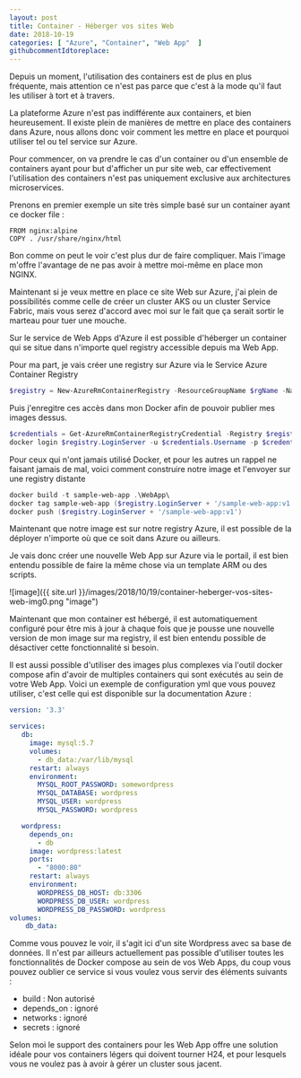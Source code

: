 ```yaml
---
layout: post
title: Container - Héberger vos sites Web
date: 2018-10-19
categories: [ "Azure", "Container", "Web App"  ]
githubcommentIdtoreplace: 
---
```


Depuis un moment, l'utilisation des containers est de plus en plus fréquente, mais attention ce n'est pas parce que c'est à la mode qu'il faut les utiliser à tort et à travers.

La plateforme Azure n'est pas indifférente aux containers, et bien heureusement. Il existe plein de manières de mettre en place des containers dans Azure, nous allons donc voir comment les mettre en place et pourquoi utiliser tel ou tel service sur Azure.

Pour commencer, on va prendre le cas d'un container ou d'un ensemble de containers ayant pour but d'afficher un pur site web, car effectivement l'utilisation des containers n'est pas uniquement exclusive aux architectures microservices.

Prenons en premier exemple un site très simple basé sur un container ayant ce docker file :

```docker
FROM nginx:alpine
COPY . /usr/share/nginx/html
```

Bon comme on peut le voir c'est plus dur de faire compliquer. Mais l'image m'offre l'avantage de ne pas avoir à mettre moi-même en place mon NGINX.

Maintenant si je veux mettre en place ce site Web sur Azure, j'ai plein de possibilités comme celle de créer un cluster AKS ou un cluster Service Fabric, mais vous serez d'accord avec moi sur le fait que ça serait sortir le marteau pour tuer une mouche.

Sur le service de Web Apps d'Azure il est possible d'héberger un container qui se situe dans n'importe quel registry accessible depuis ma Web App.

Pour ma part, je vais créer une registry sur Azure via le Service Azure Container Registry

```powershell
$registry = New-AzureRmContainerRegistry -ResourceGroupName $rgName -Name $acrName -EnableAdminUser -Sku Basic
```

Puis j'enregitre ces accès dans mon Docker afin de pouvoir publier mes images dessus.

```powershell
$credentials = Get-AzureRmContainerRegistryCredential -Registry $registry
docker login $registry.LoginServer -u $credentials.Username -p $credentials.Password
```

Pour ceux qui n'ont jamais utilisé Docker, et pour les autres un rappel ne faisant jamais de mal, voici comment construire notre image et l'envoyer sur une registry distante

```powershell
docker build -t sample-web-app .\WebApp\
docker tag sample-web-app ($registry.LoginServer + '/sample-web-app:v1')
docker push ($registry.LoginServer + '/sample-web-app:v1')
```

Maintenant que notre image est sur notre registry Azure, il est possible de la déployer n'importe où que ce soit dans Azure ou ailleurs.  

Je vais donc créer une nouvelle Web App sur Azure via le portail, il est bien entendu possible de faire la même chose via un template ARM ou des scripts.

![image]({{ site.url }}/images/2018/10/19/container-heberger-vos-sites-web-img0.png "image")

Maintenant que mon container est hébergé, il est automatiquement configuré pour être mis à jour à chaque fois que je pousse une nouvelle version de mon image sur ma registry, il est bien entendu possible de désactiver cette fonctionnalité si besoin.

Il est aussi possible d'utiliser des images plus complexes via l'outil docker compose afin d'avoir de multiples containers qui sont exécutés au sein de votre Web App.
Voici un exemple de configuration yml que vous pouvez utiliser, c'est celle qui est disponible sur la documentation Azure :

```yml
version: '3.3'

services:
   db:
     image: mysql:5.7
     volumes:
       - db_data:/var/lib/mysql
     restart: always
     environment:
       MYSQL_ROOT_PASSWORD: somewordpress
       MYSQL_DATABASE: wordpress
       MYSQL_USER: wordpress
       MYSQL_PASSWORD: wordpress

   wordpress:
     depends_on:
       - db
     image: wordpress:latest
     ports:
       - "8000:80"
     restart: always
     environment:
       WORDPRESS_DB_HOST: db:3306
       WORDPRESS_DB_USER: wordpress
       WORDPRESS_DB_PASSWORD: wordpress
volumes:
    db_data:
```

Comme vous pouvez le voir, il s'agit ici d'un site Wordpress avec sa base de données.
Il n'est par ailleurs actuellement pas possible d'utiliser toutes les fonctionnalités de Docker compose au sein de vos Web Apps, du coup vous pouvez oublier ce service si vous voulez vous servir des éléments suivants :

* build : Non autorisé
* depends_on : ignoré
* networks : ignoré
* secrets : ignoré

Selon moi le support des containers pour les Web App offre une solution idéale pour vos containers légers qui doivent tourner H24, et pour lesquels vous ne voulez pas à avoir à gérer un cluster sous jacent.
